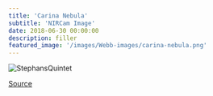 ```yaml
---
title: 'Carina Nebula'
subtitle: 'NIRCam Image'
date: 2018-06-30 00:00:00
description: filler
featured_image: '/images/Webb-images/carina-nebula.png'
---
```


![StephansQuintet](/site/images/Webb-images/carina-nebula.png)

[Source](https://webbtelescope.org/contents/media/images/2022/031/01G77PKB8NKR7S8Z6HBXMYATGJ)